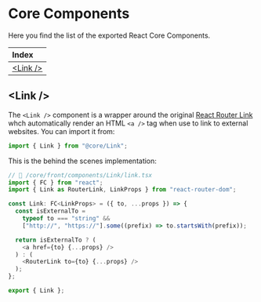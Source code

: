 # Core Components

Here you find the list of the exported React Core Components.

| Index               |
| :------------------ |
| [\<Link /\>](#link) |

## \<Link /\>

The `<Link />` component is a wrapper around the original [React Router Link](https://reactrouter.com/en/main/components/link) whch automatically render an HTML `<a />` tag when use to link to external websites. You can import it from:

```typescript
import { Link } from "@core/Link";
```

This is the behind the scenes implementation:

```typescript
// 📄 /core/front/components/Link/link.tsx
import { FC } from "react";
import { Link as RouterLink, LinkProps } from "react-router-dom";

const Link: FC<LinkProps> = ({ to, ...props }) => {
  const isExternalTo =
    typeof to === "string" &&
    ["http://", "https://"].some((prefix) => to.startsWith(prefix));

  return isExternalTo ? (
    <a href={to} {...props} />
  ) : (
    <RouterLink to={to} {...props} />
  );
};

export { Link };
```
